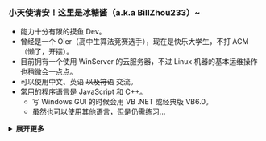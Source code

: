 ### 小天使请安！这里是冰糖酱（a.k.a BillZhou233）~

- 能力十分有限的摸鱼 Dev。
- 曾经是一个 OIer（高中生算法竞赛选手），现在是快乐大学生，不打 ACM（懒了，开摆）。
- 目前拥有一个使用 WinServer 的云服务器，不过 Linux 机器的基本运维操作也稍微会一点点。
- 可以使用中文、英语 ~~以及符语~~ 交流。
- 常用的程序语言是 JavaScript 和 C++。
  - 写 Windows GUI 的时候会用 VB .NET 或经典版 VB6.0。
  - 虽然也可以使用其他语言，但是仍需练习...

<details><summary><b>展开更多</b></summary>

- 目前的偏好是使用 Windows 10 系统和 [Visual Studio Code](https://code.visualstudio.com/) 编辑器。
- 需要基于 Linux 的工具链时，会使用 WSL1，并通过 Remote WSL 插件与主机上的 VS Code 进行配合。
- 比较在意标准化的排版，比如空格的使用。
- 用英语交流的很多时候需要求助于其他工具才行 ~~但是还是经常出错~~。
- 您可以在 [Dicussions](https://github.com/BillZhou233/BillZhou233/discussions) 或 [Issues](https://github.com/BillZhou233/BillZhou233/issues) 询问更多问题。
  - 必要的时候也可以尝试发送邮件至 [this#billzhou233.moe](mailto:this@billzhou233.moe) 邮箱。
  - 虽然回复可能会很慢，但是每一个提问都会认真看的！（比较冒犯的问题除外）
- 冰糖酱最可爱了！！1111

</details>

<!--
**BillZhou233/BillZhou233** is a ✨ _special_ ✨ repository because its `README.md` (this file) appears on your GitHub profile.

Here are some ideas to get you started:

- 🔭 I’m currently working on ...
- 🌱 I’m currently learning ...
- 👯 I’m looking to collaborate on ...
- 🤔 I’m looking for help with ...
- 💬 Ask me about ...
- 📫 How to reach me: ...
- 😄 Pronouns: ...
- ⚡ Fun fact: ...
-->

